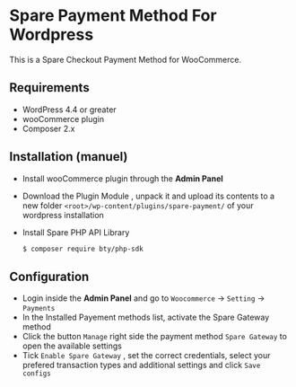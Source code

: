 # Spare Payment Method For Wordpress

This is a Spare Checkout Payment Method for WooCommerce.

## Requirements

  * WordPress 4.4 or greater
  * wooCommerce plugin
  * Composer 2.x

## Installation (manuel)

  * Install wooCommerce plugin through the __Admin Panel__ 
  * Download the Plugin Module , unpack it and upload its contents to a new folder ```<root>/wp-content/plugins/spare-payment/``` of your wordpress installation
  * Install Spare PHP API Library

    ```sh
    $ composer require bty/php-sdk
    ```

## Configuration

  * Login inside the __Admin Panel__ and go to ```Woocommerce``` -> ```Setting``` -> ```Payments```
  * In the Installed Payement methods list, activate the Spare Gateway method
  * Click the button ```Manage``` right side the payment method ```Spare Gateway``` to open the available settings
  * Tick ```Enable Spare Gateway``` , set the correct credentials, select your prefered transaction types and additional settings and click ```Save configs```
